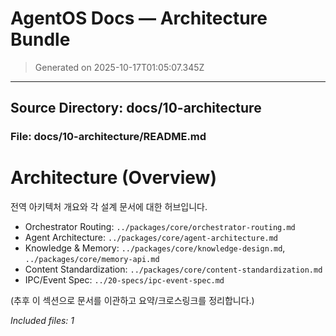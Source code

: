 # AgentOS Docs — Architecture Bundle

> Generated on 2025-10-17T01:05:07.345Z


---

## Source Directory: docs/10-architecture

### File: docs/10-architecture/README.md

<!-- Source: docs/10-architecture/README.md -->

# Architecture (Overview)

전역 아키텍처 개요와 각 설계 문서에 대한 허브입니다.

- Orchestrator Routing: `../packages/core/orchestrator-routing.md`
- Agent Architecture: `../packages/core/agent-architecture.md`
- Knowledge & Memory: `../packages/core/knowledge-design.md`, `../packages/core/memory-api.md`
- Content Standardization: `../packages/core/content-standardization.md`
- IPC/Event Spec: `../20-specs/ipc-event-spec.md`

(추후 이 섹션으로 문서를 이관하고 요약/크로스링크를 정리합니다.)

_Included files: 1_